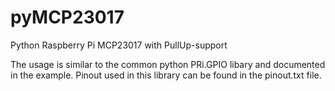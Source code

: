 # pyMCP23017
 Python Raspberry Pi MCP23017 with PullUp-support

The usage is similar to the common python PRi.GPIO libary and documented in the example.
Pinout used in this library can be found in the pinout.txt file.